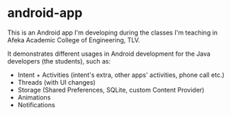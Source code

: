 # android-app

This is an Android app I'm developing during the classes I'm teaching in Afeka Academic College of Engineering, TLV.

It demonstrates different usages in Android development for the Java developers (the students), such as:
* Intent + Activities (intent's extra, other apps' activities, phone call etc.)
* Threads (with UI changes)
* Storage (Shared Preferences, SQLite, custom Content Provider)
* Animations
* Notifications
